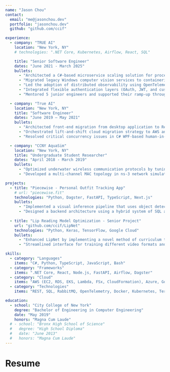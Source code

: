 ```yaml
---
name: "Jason Chou"
contact:
  email: "me@jasonchou.dev"
  portfolio: "jasonchou.dev"
  github: "github.com/ccif"

experience:
  - company: "TRUE AI"
    location: "New York, NY"
    # technologies: ".NET Core, Kubernetes, Airflow, React, SQL"

    title: "Senior Software Engineer"
    dates: "June 2021 - March 2025"
    bullets:
      - "Architected a C#-based microservice scaling solution for processing documents that reduced SQL deadlock bottlenecks, increased throughput by 100x, and prevented enterprise contract churn."
      - "Migrated legacy Windows computer vision services to containerized Linux deployments, reducing deployment time by 91% and enabling horizontal auto-scaling across cloud environments."
      - "Led the adoption of distributed observability using OpenTelemetry, enabling the team to debug performance bottlenecks across microservices and reducing mean time to resolution (MTTR)."
      - "Integrated flexible authentication layers (OAuth, JWT, and custom schemes for enterprise clients) in PII-sensitive environments to meet regulatory compliance standards."
      - "Mentored 5 junior engineers and supported their ramp-up through structured code reviews to becoming their own independent contributors and system owners."

  - company: "True AI"
    location: "New York, NY"
    title: "Software Engineer"
    dates: "June 2019 – May 2021"
    bullets:
      - "Architected front-end migration from desktop application to React SPA, eliminating client-side installations and increasing concurrent user capacity."
      - "Orchestrated lift-and-shift cloud migration strategy to AWS and Azure, improving system availability and disaster recovery capabilities."
      - "Resolved critical concurrency issues in C# WPF-based human-in-the-loop platform by implementing thread-safe patterns and async/await operations."

  - company: "CCNY AquaSim"
    location: "New York, NY"
    title: "Undergraduate Student Researcher"
    dates: "April 2018 - March 2019"
    bullets:
      - "Optimized underwater wireless communication protocols by tuning transmission parameters (power, modulation, baud rate), reducing energy consumption and achieving 19% improvement in packet delivery."
      - "Developed a multi-channel MAC topology in ns-3 network simulator, analyzing traffic patterns with Python scripts and tcpdump."

projects:
  - title: "Piecewise - Personal Outfit Tracking App"
    # url: "piecewise.fit"
    technologies: "Python, Dagster, FastAPI, TypeScript, Next.js"
    bullets:
      - "Implemented a visual inference pipeline that uses object detection and semantic segmentation models to detect, extract, and generate embeddings to efficiently match clothing items across multiple outfit pictures."
      - "Designed a backend architecture using a hybrid system of SQL and Neo4j databases to track item co-occurrence based on past user behavior and generate visual style metrics."
  
  - title: "Lip Reading Model Optimization - Senior Project"
    url: "github.com/ccif/LipNet"
    technologies: "Python, Keras, TensorFlow, Google Cloud"
    bullets:
      - "Enhanced LipNet by implementing a novel method of curriculum training that speeds up convergence time."
      - "Streamlined interface for training different video formats and deployed it to Google Cloud for training and inference."

skills:
  - category: "Languages"
    items: "C#, Python, TypeScript, JavaScript, Bash"
  - category: "Frameworks"
    items: ".NET Core, React, Node.js, FastAPI, Airflow, Dagster"
  - category: "Cloud"
    items: "AWS (EC2, RDS, EKS, Lambda, FSx, CloudFormation), Azure, Google Cloud"
  - category: "Technologies"
    items: "REST, SQL, RabbitMQ, OpenTelemetry, Docker, Kubernetes, Terraform, Artifactory, Helm, gRPC, GitHub Actions, Jenkins"

education:
  - school: "City College of New York"
    degree: "Bachelor of Engineering in Computer Engineering"
    date: "May 2019"
    honors: "Magna Cum Laude"
  # - school: "Bronx High School of Science"
  #   degree: "High School Diploma"
  #   date: "June 2013" 
  #   honors: "Magna Cum Laude"
---
```


# Resume

